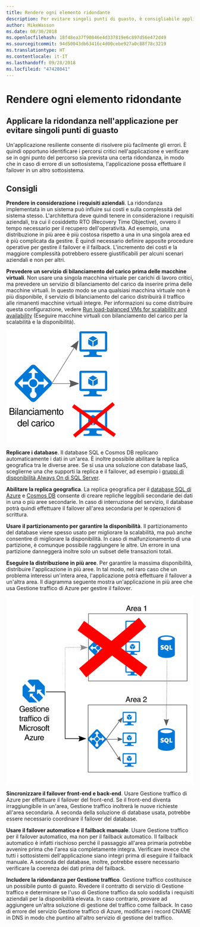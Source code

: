 ```yaml
---
title: Rendere ogni elemento ridondante
description: Per evitare singoli punti di guasto, è consigliabile applicare la ridondanza nell'applicazione.
author: MikeWasson
ms.date: 08/30/2018
ms.openlocfilehash: 18f48ea37f90846e4d337819e6c897d56e472d49
ms.sourcegitcommit: 94d50043db63416c4d00cebe927a0c88f78c3219
ms.translationtype: HT
ms.contentlocale: it-IT
ms.lasthandoff: 09/28/2018
ms.locfileid: "47428041"
---
```

# <a name="make-all-things-redundant"></a>Rendere ogni elemento ridondante

## <a name="build-redundancy-into-your-application-to-avoid-having-single-points-of-failure"></a>Applicare la ridondanza nell'applicazione per evitare singoli punti di guasto

Un'applicazione resiliente consente di risolvere più facilmente gli errori. È quindi opportuno identificare i percorsi critici nell'applicazione e verificare se in ogni punto del percorso sia prevista una certa ridondanza, in modo che in caso di errore di un sottosistema, l'applicazione possa effettuare il failover in un altro sottosistema.

## <a name="recommendations"></a>Consigli 

**Prendere in considerazione i requisiti aziendali**. La ridondanza implementata in un sistema può influire sui costi e sulla complessità del sistema stesso. L'architettura deve quindi tenere in considerazione i requisiti aziendali, tra cui il cosiddetto RTO (Recovery Time Objective), ovvero il tempo necessario per il recupero dell'operatività. Ad esempio, una distribuzione in più aree è più costosa rispetto a una in una singola area ed è più complicata da gestire. È quindi necessario definire apposite procedure operative per gestire il failover e il failback. L'incremento dei costi e la maggiore complessità potrebbero essere giustificabili per alcuni scenari aziendali e non per altri.

**Prevedere un servizio di bilanciamento del carico prima delle macchine virtuali**. Non usare una singola macchina virtuale per carichi di lavoro critici, ma prevedere un servizio di bilanciamento del carico da inserire prima delle macchine virtuali. In questo modo se una qualsiasi macchina virtuale non è più disponibile, il servizio di bilanciamento del carico distribuirà il traffico alle rimanenti macchine virtuali integre. Per informazioni su come distribuire questa configurazione, vedere [Run load-balanced VMs for scalability and availability][multi-vm-blueprint] (Eseguire macchine virtuali con bilanciamento del carico per la scalabilità e la disponibilità).

![](./images/load-balancing.svg)

**Replicare i database**. Il database SQL e Cosmos DB replicano automaticamente i dati in un'area. È inoltre possibile abilitare la replica geografica tra le diverse aree. Se si usa una soluzione con database IaaS, sceglierne una che supporti la replica e il failover, ad esempio i [gruppi di disponibilità Always On di SQL Server][sql-always-on]. 

**Abilitare la replica geografica**. La replica geografica per il [database SQL di Azure][sql-geo-replication] e [Cosmos DB][cosmosdb-geo-replication] consente di creare repliche leggibili secondarie dei dati in una o più aree secondarie. In caso di interruzione del servizio, il database potrà quindi effettuare il failover all'area secondaria per le operazioni di scrittura.

**Usare il partizionamento per garantire la disponibilità**. Il partizionamento del database viene spesso usato per migliorare la scalabilità, ma può anche consentire di migliorare la disponibilità. In caso di malfunzionamento di una partizione, è comunque possibile raggiungere le altre. Un errore in una partizione danneggerà inoltre solo un subset delle transazioni totali. 

**Eseguire la distribuzione in più aree**. Per garantire la massima disponibilità, distribuire l'applicazione in più aree. In tal modo, nel raro caso che un problema interessi un'intera area, l'applicazione potrà effettuare il failover a un'altra area. Il diagramma seguente mostra un'applicazione in più aree che usa Gestione traffico di Azure per gestire il failover.

![](images/failover.svg)

**Sincronizzare il failover front-end e back-end**. Usare Gestione traffico di Azure per effettuare il failover del front-end. Se il front-end diventa irraggiungibile in un'area, Gestione traffico inoltrerà le nuove richieste all'area secondaria. A seconda della soluzione di database usata, potrebbe essere necessario coordinare il failover del database. 

**Usare il failover automatico e il failback manuale**. Usare Gestione traffico per il failover automatico, ma non per il failback automatico. Il failback automatico è infatti rischioso perché il passaggio all'area primaria potrebbe avvenire prima che l'area sia completamente integra. Verificare invece che tutti i sottosistemi dell'applicazione siano integri prima di eseguire il failback manuale. A seconda del database, inoltre, potrebbe essere necessario verificare la coerenza dei dati prima del failback.

**Includere la ridondanza per Gestione traffico**. Gestione traffico costituisce un possibile punto di guasto. Rivedere il contratto di servizio di Gestione traffico e determinare se l'uso di Gestione traffico da solo soddisfa i requisiti aziendali per la disponibilità elevata. In caso contrario, provare ad aggiungere un'altra soluzione di gestione del traffico come failback. In caso di errore del servizio Gestione traffico di Azure, modificare i record CNAME in DNS in modo che puntino all'altro servizio di gestione del traffico.



<!-- links -->

[multi-vm-blueprint]: ../../reference-architectures/virtual-machines-windows/multi-vm.md

[cassandra]: https://cassandra.apache.org/
[cosmosdb-geo-replication]: /azure/cosmos-db/distribute-data-globally
[sql-always-on]: https://msdn.microsoft.com/library/hh510230.aspx
[sql-geo-replication]: /azure/sql-database/sql-database-geo-replication-overview
